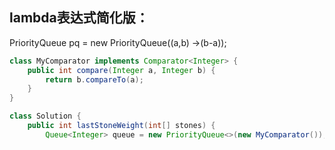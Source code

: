lambda表达式简化版：
--------------------
PriorityQueue<Integer> pq = new PriorityQueue<Integer>((a,b) ->(b-a));

``` java
class MyComparator implements Comparator<Integer> {
    public int compare(Integer a, Integer b) {
        return b.compareTo(a);
    }
}

class Solution {
    public int lastStoneWeight(int[] stones) {
        Queue<Integer> queue = new PriorityQueue<>(new MyComparator());
```
